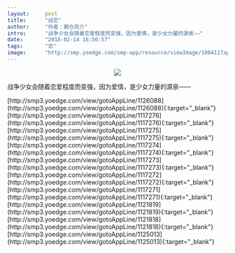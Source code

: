```yaml
---
layout:     post
title:      "战恋"
author:     "作者：朝仓亮介"
intro:      "战争少女会随着恋爱程度而变强，因为爱情，是少女力量的源泉——"
date:       "2018-02-14 16:56:57"
tags:       "恋"
image:      "http://smp.yoedge.com/smp-app/resource/viewImage/1004117appline.png"
---
```

<div style="text-align: center">
<p><img src="http://smp.yoedge.com/smp-app/resource/viewImage/1004117appline.png"/></p>
</div>
<p class="post-meta">
<span>战争少女会随着恋爱程度而变强，因为爱情，是少女力量的源泉——</span>
</p>
[http://smp3.yoedge.com/view/gotoAppLine/1126088](http://smp3.yoedge.com/view/gotoAppLine/1126088){:target="_blank"}
[http://smp3.yoedge.com/view/gotoAppLine/1117276](http://smp3.yoedge.com/view/gotoAppLine/1117276){:target="_blank"}
[http://smp3.yoedge.com/view/gotoAppLine/1117275](http://smp3.yoedge.com/view/gotoAppLine/1117275){:target="_blank"}
[http://smp3.yoedge.com/view/gotoAppLine/1117274](http://smp3.yoedge.com/view/gotoAppLine/1117274){:target="_blank"}
[http://smp3.yoedge.com/view/gotoAppLine/1117273](http://smp3.yoedge.com/view/gotoAppLine/1117273){:target="_blank"}
[http://smp3.yoedge.com/view/gotoAppLine/1117272](http://smp3.yoedge.com/view/gotoAppLine/1117272){:target="_blank"}
[http://smp3.yoedge.com/view/gotoAppLine/1117271](http://smp3.yoedge.com/view/gotoAppLine/1117271){:target="_blank"}
[http://smp3.yoedge.com/view/gotoAppLine/1121819](http://smp3.yoedge.com/view/gotoAppLine/1121819){:target="_blank"}
[http://smp3.yoedge.com/view/gotoAppLine/1121818](http://smp3.yoedge.com/view/gotoAppLine/1121818){:target="_blank"}
[http://smp3.yoedge.com/view/gotoAppLine/1125013](http://smp3.yoedge.com/view/gotoAppLine/1125013){:target="_blank"}


